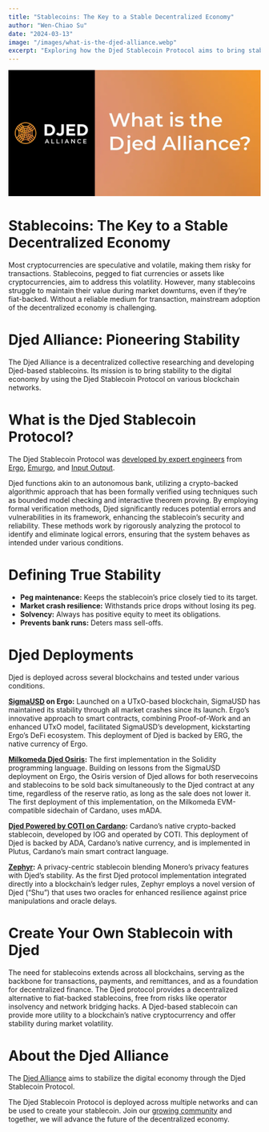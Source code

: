 ```yaml
---
title: "Stablecoins: The Key to a Stable Decentralized Economy"
author: "Wen-Chiao Su"
date: "2024-03-13"
image: "/images/what-is-the-djed-alliance.webp"
excerpt: "Exploring how the Djed Stablecoin Protocol aims to bring stability to the decentralized economy."
---
```


![](../images/what-is-the-djed-alliance.webp)

# Stablecoins: The Key to a Stable Decentralized Economy

Most cryptocurrencies are speculative and volatile, making them risky for transactions. Stablecoins, pegged to fiat currencies or assets like cryptocurrencies, aim to address this volatility. However, many stablecoins struggle to maintain their value during market downturns, even if they’re fiat-backed. Without a reliable medium for transaction, mainstream adoption of the decentralized economy is challenging.

# Djed Alliance: Pioneering Stability

The Djed Alliance is a decentralized collective researching and developing Djed-based stablecoins. Its mission is to bring stability to the digital economy by using the Djed Stablecoin Protocol on various blockchain networks.

# What is the Djed Stablecoin Protocol?

The Djed Stablecoin Protocol was [<ins>developed by expert engineers</ins>](https://iohk.io/en/research/library/papers/djed-a-formally-verified-crypto-backed-pegged-algorithmic-stablecoin/) from [<ins>Ergo</ins>](https://ergoplatform.org/en/), [<ins>Emurgo</ins>](https://www.emurgo.io/), and [<ins>Input Output</ins>](https://iohk.io/).

Djed functions akin to an autonomous bank, utilizing a crypto-backed algorithmic approach that has been formally verified using techniques such as bounded model checking and interactive theorem proving. By employing formal verification methods, Djed significantly reduces potential errors and vulnerabilities in its framework, enhancing the stablecoin’s security and reliability. These methods work by rigorously analyzing the protocol to identify and eliminate logical errors, ensuring that the system behaves as intended under various conditions.

# Defining True Stability

- **Peg maintenance:** Keeps the stablecoin’s price closely tied to its target.  
- **Market crash resilience:** Withstands price drops without losing its peg.  
- **Solvency:** Always has positive equity to meet its obligations.  
- **Prevents bank runs:** Deters mass sell-offs.  

# Djed Deployments

Djed is deployed across several blockchains and tested under various conditions.

**[<ins>SigmaUSD</ins>](https://sigmausd.io/#/) on Ergo:** Launched on a UTxO-based blockchain, SigmaUSD has maintained its stability through all market crashes since its launch. Ergo’s innovative approach to smart contracts, combining Proof-of-Work and an enhanced UTxO model, facilitated SigmaUSD’s development, kickstarting Ergo’s DeFi ecosystem. This deployment of Djed is backed by ERG, the native currency of Ergo.

**[<ins>Milkomeda Djed Osiris</ins>](https://milkomeda-c1.djed.one/):** The first implementation in the Solidity programming language. Building on lessons from the SigmaUSD deployment on Ergo, the Osiris version of Djed allows for both reservecoins and stablecoins to be sold back simultaneously to the Djed contract at any time, regardless of the reserve ratio, as long as the sale does not lower it. The first deployment of this implementation, on the Milkomeda EVM-compatible sidechain of Cardano, uses mADA.

**[<ins>Djed Powered by COTI on Cardano</ins>](https://djed.xyz/):** Cardano’s native crypto-backed stablecoin, developed by IOG and operated by COTI. This deployment of Djed is backed by ADA, Cardano’s native currency, and is implemented in Plutus, Cardano’s main smart contract language.

**[<ins>Zephyr</ins>](https://zephyrprotocol.com/network):** A privacy-centric stablecoin blending Monero’s privacy features with Djed’s stability. As the first Djed protocol implementation integrated directly into a blockchain’s ledger rules, Zephyr employs a novel version of Djed (“Shu”) that uses two oracles for enhanced resilience against price manipulations and oracle delays.

# Create Your Own Stablecoin with Djed

The need for stablecoins extends across all blockchains, serving as the backbone for transactions, payments, and remittances, and as a foundation for decentralized finance. The Djed protocol provides a decentralized alternative to fiat-backed stablecoins, free from risks like operator insolvency and network bridging hacks. A Djed-based stablecoin can provide more utility to a blockchain’s native cryptocurrency and offer stability during market volatility.

# About the Djed Alliance

The [<ins>Djed Alliance</ins>](https://djed.one/) aims to stabilize the digital economy through the Djed Stablecoin Protocol.  

The Djed Stablecoin Protocol is deployed across multiple networks and can be used to create your stablecoin. Join our [<ins>growing community</ins>](https://discord.com/invite/ggxP4ttHgN) and together, we will advance the future of the decentralized economy.
